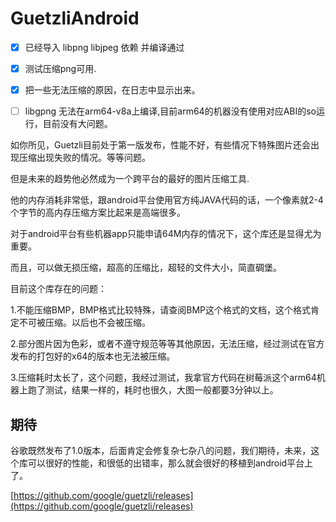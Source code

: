 # GuetzliAndroid


 - [x] 已经导入 libpng libjpeg 依赖  并编译通过
 - [x] 测试压缩png可用.
 - [x] 把一些无法压缩的原因，在日志中显示出来。
 - [ ] libgpng 无法在arm64-v8a上编译,目前arm64的机器没有使用对应ABI的so运行，目前没有大问题。




如你所见，Guetzli目前处于第一版发布，性能不好，有些情况下特殊图片还会出现压缩出现失败的情况。等等问题。

但是未来的趋势他必然成为一个跨平台的最好的图片压缩工具.

他的内存消耗非常低，跟android平台使用官方纯JAVA代码的话，一个像素就2-4个字节的高内存压缩方案比起来是高端很多。

对于android平台有些机器app只能申请64M内存的情况下，这个库还是显得尤为重要。

而且，可以做无损压缩，超高的压缩比，超轻的文件大小，简直碉堡。


目前这个库存在的问题：

1.不能压缩BMP，BMP格式比较特殊，请查阅BMP这个格式的文档，这个格式肯定不可被压缩。以后也不会被压缩。

2.部分图片因为色彩，或者不遵守规范等等其他原因，无法压缩，经过测试在官方发布的打包好的x64的版本也无法被压缩。

3.压缩耗时太长了，这个问题，我经过测试，我拿官方代码在树莓派这个arm64机器上跑了测试，结果一样的，耗时也很久，大图一般都要3分钟以上。

## 期待
谷歌既然发布了1.0版本，后面肯定会修复杂七杂八的问题，我们期待，未来，这个库可以很好的性能，和很低的出错率，那么就会很好的移植到android平台上了。


[https://github.com/google/guetzli/releases](https://github.com/google/guetzli/releases)